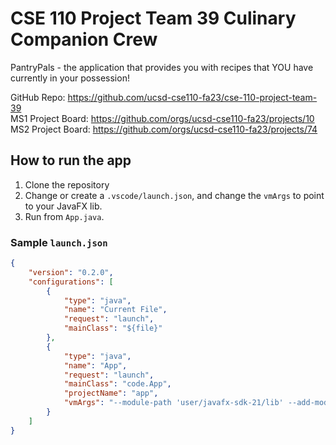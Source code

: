 # CSE 110 Project Team 39 Culinary Companion Crew
PantryPals - the application that provides you with recipes that YOU have currently in your possession! 

GitHub Repo: https://github.com/ucsd-cse110-fa23/cse-110-project-team-39  
MS1 Project Board: https://github.com/orgs/ucsd-cse110-fa23/projects/10  
MS2 Project Board: https://github.com/orgs/ucsd-cse110-fa23/projects/74  

## How to run the app
1. Clone the repository
2. Change or create a `.vscode/launch.json`, and change the `vmArgs` to point to your JavaFX lib.
3. Run from `App.java`.

### Sample `launch.json`
```json
{
    "version": "0.2.0",
    "configurations": [
        {
            "type": "java",
            "name": "Current File",
            "request": "launch",
            "mainClass": "${file}"
        },
        {
            "type": "java",
            "name": "App",
            "request": "launch",
            "mainClass": "code.App",
            "projectName": "app", 
            "vmArgs": "--module-path 'user/javafx-sdk-21/lib' --add-modules javafx.controls,javafx.base,javafx.fxml,javafx.graphics,javafx.media,javafx.web --add-opens=javafx.graphics/javafx.scene=ALL-UNNAMED --add-exports javafx.base/com.sun.javafx.event=ALL-UNNAMED"
        }
    ]
}
```